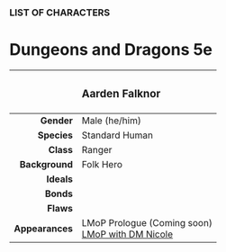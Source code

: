 
### LIST OF CHARACTERS

# Dungeons and Dragons 5e

|  | <h3>Aarden Falknor</h3> |
| ---: | :--- |
| **Gender** | Male (he/him) |
| **Species** | Standard Human |
| **Class** | Ranger |
| **Background** | Folk Hero |
| **Ideals** | |
| **Bonds** | |
| **Flaws** | |
| **Appearances** | LMoP Prologue (Coming soon)<br />[LMoP with DM Nicole](/campaign/2021-lmop-with-dm-nicole) |
